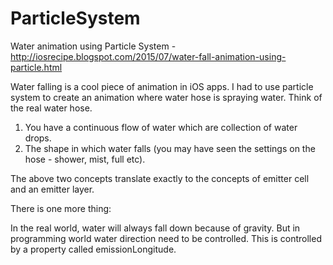 # ParticleSystem
Water animation using Particle System - http://iosrecipe.blogspot.com/2015/07/water-fall-animation-using-particle.html

Water falling is a cool piece of animation in iOS apps. I had to use particle system
to create an animation where water hose is spraying water. Think of the real water hose.

1. You have a continuous flow of water which are collection of water drops. 
2. The shape in which water falls (you may have seen the settings on the hose - shower, mist, full etc).

The above two concepts translate exactly to the concepts of emitter cell and an emitter layer.

There is one more thing: 

In the real world, water will always fall down because of gravity. But in programming world
water direction need to be controlled. This is controlled by a property called emissionLongitude.
